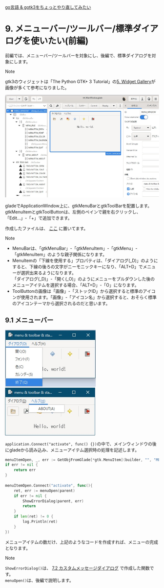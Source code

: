 [go言語 & gotk3をちょっとやり直してみたい](../../README.md#go%E8%A8%80%E8%AA%9Egotk3%E3%82%92%E3%81%A1%E3%82%87%E3%81%A3%E3%81%A8%E3%82%84%E3%82%8A%E7%9B%B4%E3%81%97%E3%81%A6%E3%81%BF%E3%81%9F%E3%81%84)  

# 9. メニューバー/ツールバー/標準ダイアログを使いたい(前編)
前編では、メニューバー/ツールバーを対象にし、後編で、標準ダイアログを対象にします。  

> [!NOTE]  
> gtk3のウィジェットは「The Python GTK+ 3 Tutorial」の[5. Widget Gallery](https://python-gtk-3-tutorial.readthedocs.io/en/latest/gallery.html)が画像が多くて参考になりました。  

![](image/glade.jpg)  

gladeでApplicationWindow上に、gtkMenuBarとgtkToolBarを配置します。  
gtkMenuItemとgtkToolButtonは、左側のペインで親を右クリックし、「Edit...」-「+」で追加できます。  

作成したファイルは、
[ここ](glade/09_MainWindow.glade)
に置いてます。  

> [!NOTE]
> - MenuBarは、「gtkMenuBar」-「gtkMenuItem」-「gtkMenu」-「gtkMenuItem」のような親子関係になります。
> - MenuItemの「下線を使用する」プロパティは、「ダイアログ(_D)」のようにすると、下線の後ろの文字がニーモニックキーになり、「ALT+D」でメニューが選択出来るようになります。  
>   「ダイアログ(_D)」-「開く(_O)」のようにメニューをプルダウンした後のメニューアイテムを選択する場合、「ALT+D」-「O」になります。  
> - ToolButtonの画像は「画像」-「ストックID」から選択すると標準のアイコンが使用されます。「画像」-「アイコン名」から選択すると、おそらく標準のアイコンテーマから選択されるのだと思います。

## 9.1 メニューバー
![](image/menu.jpg) ![](image/menu2.jpg)  

`application.Connect("activate", func() {})`の中で、メインウィンドウの後にgladeから読み込み、メニューアイテム選択時の処理を記述します。  

```go
menuItemOpen, _, err := GetObjFromGlade[*gtk.MenuItem](builder, "", "MENUITEM_OPEN")
if err != nil {
	return err
}

menuItemOpen.Connect("activate", func(){
	ret, err := menuOpen(parent)
	if err != nil {
		ShowErrorDialog(parent, err)
		return
	}
	if len(ret) != 0 {
		log.Println(ret)
	}
})
```

メニューアイテムの数だけ、上記のようなコードを作成すれば、メニューの完成となります。  

> [!NOTE]
> `ShowErrorDialog()`は、
> [7.2 カスタムメッセージダイアログ](../07#72-%E3%82%AB%E3%82%B9%E3%82%BF%E3%83%A0%E3%83%A1%E3%83%83%E3%82%BB%E3%83%BC%E3%82%B8%E3%83%80%E3%82%A4%E3%82%A2%E3%83%AD%E3%82%B0)
> で作成した関数です。  
> `menuOpen()`は、後編で説明します。  
